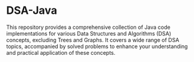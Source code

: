 # DSA-Java
This repository provides a comprehensive collection of Java code implementations for various Data Structures and Algorithms (DSA) concepts, excluding Trees and Graphs. It covers a wide range of DSA topics, accompanied by solved problems to enhance your understanding and practical application of these concepts.
